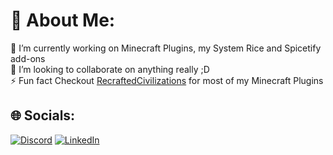 
# 💫 About Me:
🔭 I’m currently working on Minecraft Plugins, my System Rice and Spicetify add-ons<br>👯 I’m looking to collaborate on anything really ;D<br> 
⚡ Fun fact Checkout [RecraftedCivilizations](https://github.com/RecraftedCivilizations) for most of my Minecraft Plugins


## 🌐 Socials:
[![Discord](https://img.shields.io/badge/Discord-%237289DA.svg?logo=discord&logoColor=white)](htttps://discord.gg/DarkVanityOfLight#8817)
[![LinkedIn](https://img.shields.io/badge/LinkedIn-%230077B5.svg?logo=linkedin&logoColor=white)](https://www.linkedin.com/in/kilian-lichtner-3b391a213/)

